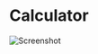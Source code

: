 # Calculator

![Screenshot ](https://user-images.githubusercontent.com/68656122/121288549-2fdb8d00-c901-11eb-9922-4309b14d4ffa.png)
